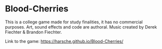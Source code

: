# Blood-Cherries
This is a college game made for study finalities, it has no commercial purposes. Art, sound effects and code are authoral. Music created by Derek Fiechter & Brandon Fiechter.

Link to the game: https://harsche.github.io/Blood-Cherries/
